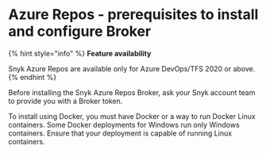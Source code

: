 # Azure Repos - prerequisites to install and configure Broker

{% hint style="info" %}
**Feature availability**

Snyk Azure Repos are available only for Azure DevOps/TFS 2020 or above.
{% endhint %}

Before installing the Snyk Azure Repos Broker, ask your Snyk account team to provide you with a Broker token.

To install using Docker, you must have Docker or a way to run Docker Linux containers. Some Docker deployments for Windows run only Windows containers. Ensure that your deployment is capable of running Linux containers.
